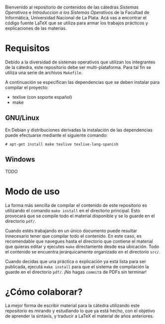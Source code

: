 Bienvenido al repositorio de contenidos de las cátedras *Sistemas
Operativos* e *Introduccion a los Sistemas Operativos* de la Facultad de
Informática, Universidad Nacional de La Plata. Acá vas a encontrar el
código fuente LaTeX que se utiliza para armar los trabajos prácticos y
explicaciones de las materias.

# Requisitos
Debido a la diversidad de sistemas operativos que utilizan los integrantes
de la cátedra, este repositorio debe ser multi-plataforma. Para tal fin se
utiliza una serie de archivos `Makefile`.

A continuación se especifican las dependencias que se deben instalar para
compilar el proyecto:
* texlive (con soporte español)
* make

## GNU/Linux
En Debian y distribuciones derivadas la instalación de las dependencias
puede efectuarse mediante el siguiente comando:

    # apt-get install make texlive texlive-lang-spanish

## Windows
TODO

# Modo de uso
La forma más sencilla de compilar el contenido de este repositorio es
utilizando el comando `make install` en el directorio principal. Esto
provocará que se compile todo el material disponible y se lo guarde en el
directorio `pdf/`.

Cuando estés trabajando en un único documento puede resultar innecesario
tener que compilar todo el contenido. En este caso, es recomendable que
navegues hasta el directorio que contiene el material que quieras editar y
ejecutes `make` directamente desde esa ubicación. Todo el contenido se
encuentra jerárquicamente organizado en el directorio `src/`.

Cuando decidas que una práctica o explicación ya está lista para ser publicada,
ejecutá `make install` para que el sistema de compilación la guarde en el
directorio `pdf/`. ¡No hagas `commit`s de PDFs sin terminar!

# ¿Cómo colaborar?
La mejor forma de escribir material para la cátedra utilizando este
repositorio es mirando y estudiando lo que ya está hecho, con el objetivo de
aprender la sintaxis, y traducir a LaTeX el material de años anteriores.
